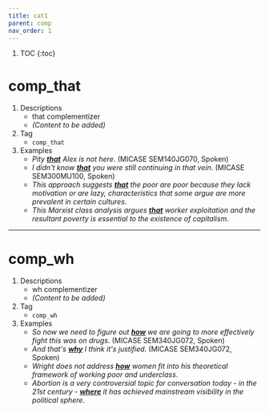 ```yaml
---
title: cat1
parent: comp
nav_order: 1
---
```

1. TOC
{:toc}

# comp_that

1. Descriptions
    - that complementizer
    - *(Content to be added)*
2. Tag
    - `comp_that`
3. Examples
    - *Pity <ins>**that**</ins> Alex is not here*. (MICASE SEM140JG070, Spoken)
    - *I didn't know <ins>**that**</ins> you were still continuing in that vein*. (MICASE SEM300MU100, Spoken)
    - *This approach suggests <ins>**that**</ins> the poor are poor because they lack motivation or are lazy, characteristics that some argue are more prevalent in certain cultures*.
    - *This Marxist class analysis argues <ins>**that**</ins> worker exploitation and the resultant poverty is essential to the existence of capitalism*.

---

# comp_wh

1. Descriptions
    - wh complementizer
    - *(Content to be added)*
2. Tag
    - `comp_wh`
3. Examples
    - *So now we need to figure out <ins>**how**</ins> we are going to more effectively fight this was on drugs*. (MICASE SEM340JG072, Spoken)
    - *And that's <ins>**why**</ins> I think it's justified*. (MICASE SEM340JG072, Spoken)
    - *Wright does not address <ins>**how**</ins> women fit into his theoretical framework of working poor and underclass*.
    - *Abortion is a very controversial topic for conversation today - in the 21st century - <ins>**where**</ins> it has achieved mainstream visibility in the political sphere*.
